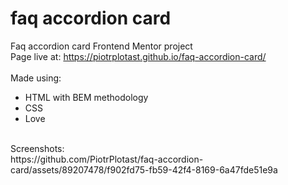 # faq accordion card
 Faq accordion card Frontend Mentor project <br />
 Page live at: https://piotrplotast.github.io/faq-accordion-card/ <br />
 <br />
 Made using: <br />
 - HTML with BEM methodology
 - CSS
 - Love  <br />
 <br />
 Screenshots: <br />
 https://github.com/PiotrPlotast/faq-accordion-card/assets/89207478/f902fd75-fb59-42f4-8169-6a47fde51e9a


